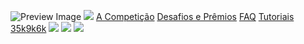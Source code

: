 ![Preview Image](https://framerusercontent.com/images/HBA5vNT8jvHlhjxkuAYiRS2WLWE.jpg)
[![](https://framerusercontent.com/images/aPtLvraX9agw6nlGOAOwxlRHtKI.svg)](https://www.langflow.org/pt/iadevs/<../old-home>)
[A Competição](https://www.langflow.org/pt/iadevs/<../iadevs>)
[Desafios e Prêmios](https://www.langflow.org/pt/iadevs/<./desafiosepremios>)
[FAQ](https://www.langflow.org/pt/iadevs/<./faq>)
[Tutoriais](https://www.langflow.org/pt/iadevs/<./tutoriais>)
[35k](https://www.langflow.org/pt/iadevs/<https:/bit.ly/langflow>)[9k](https://www.langflow.org/pt/iadevs/<https:/bit.ly/langflow-discord>)[6k](https://www.langflow.org/pt/iadevs/<https:/twitter.com/langflow_ai>)
[![](https://framerusercontent.com/images/aPtLvraX9agw6nlGOAOwxlRHtKI.svg)](https://www.langflow.org/pt/iadevs/<../old-home>)
[![](https://framerusercontent.com/images/aPtLvraX9agw6nlGOAOwxlRHtKI.svg)](https://www.langflow.org/pt/iadevs/<../old-home>)
![](https://framerusercontent.com/images/XsXHkHpEp361famMUwzS6j9QHo.png)
